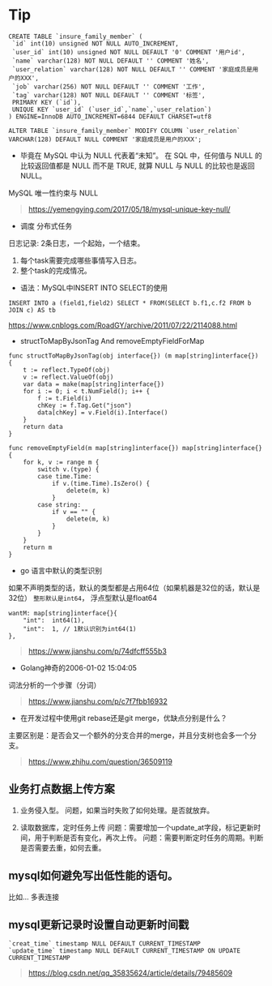 


# Tip

 ```
CREATE TABLE `insure_family_member` (
  `id` int(10) unsigned NOT NULL AUTO_INCREMENT,
  `user_id` int(10) unsigned NOT NULL DEFAULT '0' COMMENT '用户id',
  `name` varchar(128) NOT NULL DEFAULT '' COMMENT '姓名',
  `user_relation` varchar(128) NOT NULL DEFAULT '' COMMENT '家庭成员是用户的XXX',
  `job` varchar(256) NOT NULL DEFAULT '' COMMENT '工作',
  `tag` varchar(128) NOT NULL DEFAULT '' COMMENT '标签',
  PRIMARY KEY (`id`),
  UNIQUE KEY `user_id` (`user_id`,`name`,`user_relation`)
) ENGINE=InnoDB AUTO_INCREMENT=6844 DEFAULT CHARSET=utf8

ALTER TABLE `insure_family_member` MODIFY COLUMN `user_relation` VARCHAR(128) DEFAULT NULL COMMENT '家庭成员是用户的XXX';

```

* 毕竟在 MySQL 中认为 NULL 代表着“未知”。 
在 SQL 中，任何值与 NULL 的比较返回值都是 NULL 而不是 TRUE, 就算 NULL 与 NULL 的比较也是返回 NULL。

MySQL 唯一性约束与 NULL
> https://yemengying.com/2017/05/18/mysql-unique-key-null/


* 调度 分布式任务

日志记录: 2条日志，一个起始，一个结束。
1. 每个task需要完成哪些事情写入日志。
2. 整个task的完成情况。


* 语法：MySQL中INSERT INTO SELECT的使用

```
INSERT INTO a (field1,field2) SELECT * FROM(SELECT b.f1,c.f2 FROM b JOIN c) AS tb
```
https://www.cnblogs.com/RoadGY/archive/2011/07/22/2114088.html


* structToMapByJsonTag And removeEmptyFieldForMap

```
func structToMapByJsonTag(obj interface{}) (m map[string]interface{}) {
	t := reflect.TypeOf(obj)
	v := reflect.ValueOf(obj)
	var data = make(map[string]interface{})
	for i := 0; i < t.NumField(); i++ {
		f := t.Field(i)
		chKey := f.Tag.Get("json")
		data[chKey] = v.Field(i).Interface()
	}
	return data
}

func removeEmptyField(m map[string]interface{}) map[string]interface{} {
	for k, v := range m {
		switch v.(type) {
		case time.Time:
			if v.(time.Time).IsZero() {
				delete(m, k)
			}
		case string:
			if v == "" {
				delete(m, k)
			}
		}
	}
	return m
}
```

* go 语言中默认的类型识别

如果不声明类型的话，默认的类型都是占用64位（如果机器是32位的话，默认是32位）
`整形默认是int64`， 浮点型默认是float64


```
wantM: map[string]interface{}{
	"int":  int64(1),
	"int":  1, // 1默认识别为int64(1)
},
```

> https://www.jianshu.com/p/74dfcff555b3

* Golang神奇的2006-01-02 15:04:05

词法分析的一个步骤（分词）

> https://www.jianshu.com/p/c7f7fbb16932


* 在开发过程中使用git rebase还是git merge，优缺点分别是什么？

主要区别是：是否会又一个额外的分支合并的merge，并且分支树也会多一个分支。

> https://www.zhihu.com/question/36509119

## 业务打点数据上传方案

1. 业务侵入型。
问题，如果当时失败了如何处理。是否就放弃。

2. 读取数据库，定时任务上传
问题：需要增加一个update_at字段，标记更新时间，用于判断是否有变化，再次上传。
问题：需要判断定时任务的周期。判断是否需要去重，如何去重。



## mysql如何避免写出低性能的语句。
比如… 多表连接

## mysql更新记录时设置自动更新时间戳

```
`creat_time` timestamp NULL DEFAULT CURRENT_TIMESTAMP
`update_time` timestamp NULL DEFAULT CURRENT_TIMESTAMP ON UPDATE CURRENT_TIMESTAMP
```

> https://blog.csdn.net/qq_35835624/article/details/79485609

